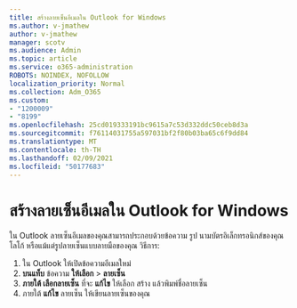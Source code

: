 ```yaml
---
title: สร้างลายเซ็นอีเมลใน Outlook for Windows
ms.author: v-jmathew
author: v-jmathew
manager: scotv
ms.audience: Admin
ms.topic: article
ms.service: o365-administration
ROBOTS: NOINDEX, NOFOLLOW
localization_priority: Normal
ms.collection: Adm_O365
ms.custom:
- "1200009"
- "8199"
ms.openlocfilehash: 25cd019333191bc9615a7c53d332ddc50ceb8d3a
ms.sourcegitcommit: f76114031755a597031bf2f80b03ba65c6f9dd84
ms.translationtype: MT
ms.contentlocale: th-TH
ms.lasthandoff: 02/09/2021
ms.locfileid: "50177683"
---
```

# <a name="create-an-email-signature-in-outlook-for-windows"></a>สร้างลายเซ็นอีเมลใน Outlook for Windows

ใน Outlook ลายเซ็นอีเมลของคุณสามารถประกอบด้วยข้อความ รูป นามบัตรอิเล็กทรอนิกส์ของคุณ โลโก้ หรือแม้แต่รูปลายเซ็นแบบลายมือของคุณ วิธีการ:

1. ใน Outlook ให้เปิดข้อความอีเมลใหม่
2. **บนแท็บ** ข้อความ **ให้เลือก**  >  **ลายเซ็น**
3. **ภายใต้ เลือกลายเซ็น** ที่จะ **แก้ไข** ให้เลือก สร้าง แล้วพิมพ์ชื่อลายเซ็น
4. ภายใต้ **แก้ไข** ลายเซ็น ให้เขียนลายเซ็นของคุณ
